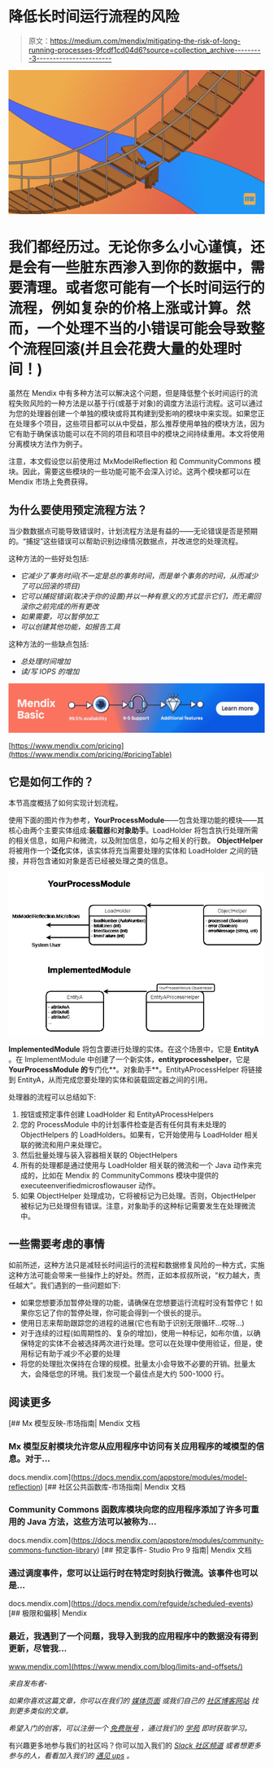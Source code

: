 # 降低长时间运行流程的风险

> 原文：<https://medium.com/mendix/mitigating-the-risk-of-long-running-processes-9fcdf1cd04d6?source=collection_archive---------3----------------------->

![](img/b70d07c8ab63e5a61377e6bfb3fbcfe1.png)

# 我们都经历过。无论你多么小心谨慎，还是会有一些脏东西渗入到你的数据中，需要清理。或者您可能有一个长时间运行的流程，例如复杂的价格上涨或计算。然而，一个处理不当的小错误可能会导致整个流程回滚(并且会花费大量的处理时间！)

虽然在 Mendix 中有多种方法可以解决这个问题，但是降低整个长时间运行的流程失败风险的一种方法是以基于行(或基于对象)的调度方法运行流程。这可以通过为您的处理器创建一个单独的模块或将其构建到受影响的模块中来实现。如果您正在处理多个项目，这些项目都可以从中受益，那么推荐使用单独的模块方法，因为它有助于确保该功能可以在不同的项目和项目中的模块之间持续重用。本文将使用分离模块方法作为例子。

注意，本文假设您以前使用过 MxModelReflection 和 CommunityCommons 模块。因此，需要这些模块的一些功能可能不会深入讨论。这两个模块都可以在 Mendix 市场上免费获得。

## 为什么要使用预定流程方法？

当少数数据点可能导致错误时，计划流程方法是有益的——无论错误是否是预期的。“捕捉”这些错误可以帮助识别边缘情况数据点，并改进您的处理流程。

这种方法的一些好处包括:

*   *它减少了事务时间(不一定是总的事务时间，而是单个事务的时间，从而减少了可以回滚的项目)*
*   *它可以捕捉错误(取决于你的设置)并以一种有意义的方式显示它们，而无需回滚你之前完成的所有更改*
*   *如果需要，可以暂停加工*
*   *可以创建其他功能，如报告工具*

这种方法的一些缺点包括:

*   *总处理时间增加*
*   *读/写 IOPS 的增加*

![](img/68b5c5e685331c4387281d4ceba59e69.png)

[https://www.mendix.com/pricing](https://www.mendix.com/pricing/#pricingTable)

## **它是如何工作的？**

本节高度概括了如何实现计划流程。

使用下面的图片作为参考，**YourProcessModule**——包含处理功能的模块——其核心由两个主要实体组成:**装载器**和**对象助手**。LoadHolder 将包含执行处理所需的相关信息，如用户和微流，以及附加信息，如与之相关的行数。 **ObjectHelper** 将被用作一个**泛化**实体，该实体将充当需要处理的实体和 LoadHolder 之间的链接，并将包含诸如对象是否已经被处理之类的信息。

![](img/09189d301ef32cf823767b8257d4a8aa.png)

**ImplementedModule** 将包含要进行处理的实体。在这个场景中，它是 **EntityA** 。在 ImplementModule 中创建了一个新实体，**entityprocesshelper**，它是 **YourProcessModule 的**专门化**。对象助手**。EntityAProcessHelper 将链接到 EntityA，从而完成您要处理的实体和装载固定器之间的引用。

处理器的流程可以总结如下:

1.  按钮或预定事件创建 LoadHolder 和 EntityAProcessHelpers
2.  您的 ProcessModule 中的计划事件检查是否有任何具有未处理的 ObjectHelpers 的 LoadHolders。如果有，它开始使用与 LoadHolder 相关联的微流和用户来处理它。
3.  然后批量处理与装入容器相关联的 ObjectHelpers
4.  所有的处理都是通过使用与 LoadHolder 相关联的微流和一个 Java 动作来完成的，比如在 Mendix 的 CommunityCommons 模块中提供的 executeenverifiedmicrosflowauser 动作。
5.  如果 ObjectHelper 处理成功，它将被标记为已处理。否则，ObjectHelper 被标记为已处理但有错误。注意，对象助手的这种标记需要发生在处理微流中。

## **一些需要考虑的事情**

如前所述，这种方法只是减轻长时间运行的流程和数据修复风险的一种方式，实施这种方法可能会带来一些操作上的好处。然而，正如本叔叔所说，“权力越大，责任越大”。我们遇到的一些问题如下:

*   如果您想要添加暂停处理的功能，请确保在您想要运行流程时没有暂停它！如果你忘记了你的暂停处理，你可能会得到一个很长的提示。
*   使用日志来帮助跟踪您的进程的进展(它也有助于识别无限循环…哎呀…)
*   对于连续的过程(如周期性的、复杂的增加)，使用一种标记，如布尔值，以确保特定的实体不会被选择两次进行处理。您可以在处理中使用验证，但是，使用标记有助于减少不必要的处理
*   将您的处理批次保持在合理的规模。批量太小会导致不必要的开销。批量太大，会降低您的环境。我们发现一个最佳点是大约 500-1000 行。

## 阅读更多

 [## Mx 模型反映-市场指南| Mendix 文档

### Mx 模型反射模块允许您从应用程序中访问有关应用程序的域模型的信息。对于…

docs.mendix.com](https://docs.mendix.com/appstore/modules/model-reflection)  [## 社区公共函数库-市场指南| Mendix 文档

### Community Commons 函数库模块向您的应用程序添加了许多可重用的 Java 方法，这些方法可以被称为…

docs.mendix.com](https://docs.mendix.com/appstore/modules/community-commons-function-library)  [## 预定事件- Studio Pro 9 指南| Mendix 文档

### 通过调度事件，您可以让运行时在特定时刻执行微流。该事件也可以是…

docs.mendix.com](https://docs.mendix.com/refguide/scheduled-events) [](https://www.mendix.com/blog/limits-and-offsets/) [## 极限和偏移| Mendix

### 最近，我遇到了一个问题，我导入到我的应用程序中的数据没有得到更新，尽管我…

www.mendix.com](https://www.mendix.com/blog/limits-and-offsets/) 

*来自发布者-*

*如果你喜欢这篇文章，你可以在我们的* [*媒体页面*](https://medium.com/mendix) *或我们自己的* [*社区博客网站*](https://developers.mendix.com/community-blog/) *找到更多类似的文章。*

*希望入门的创客，可以注册一个* [*免费账号*](https://signup.mendix.com/link/signup/?source=direct) *，通过我们的* [*学苑*](https://academy.mendix.com/link/home) *即时获取学习。*

有兴趣更多地参与我们的社区吗？你可以加入我们的 [*Slack 社区频道*](https://join.slack.com/t/mendixcommunity/shared_invite/zt-hwhwkcxu-~59ywyjqHlUHXmrw5heqpQ) *或者想更多参与的人，看看加入我们的* [*遇见 ups*](https://developers.mendix.com/meetups/#meetupsNearYou) *。*